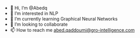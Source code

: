 - 👋 Hi, I’m @Abedq
- 👀 I’m interested in NLP
- 🌱 I’m currently learning Graphical Neural Networks
- 💞️ I’m looking to collaborate
- 📫 How to reach me abed.qaddoumi@gro-intelligence.com

<!---
Abedq/Abedq is a ✨ special ✨ repository because its `README.md` (this file) appears on your GitHub profile.
You can click the Preview link to take a look at your changes.
--->
